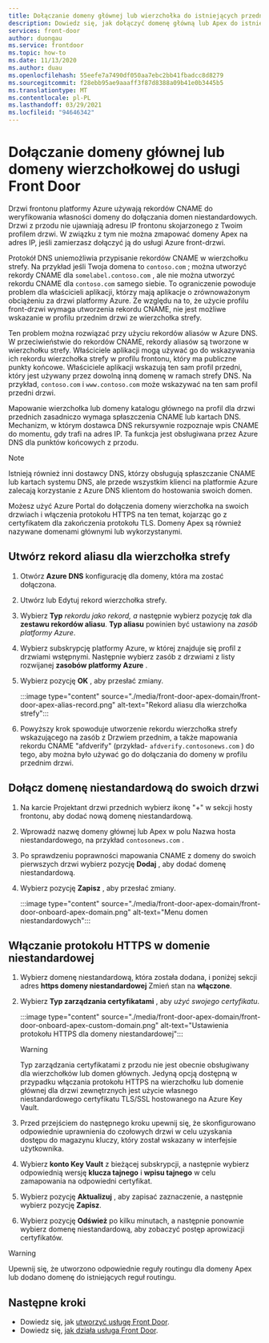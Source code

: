 ```yaml
---
title: Dołączanie domeny głównej lub wierzchołka do istniejących przednich drzwi Azure Portal
description: Dowiedz się, jak dołączyć domenę główną lub Apex do istniejących przednich drzwi przy użyciu Azure Portal.
services: front-door
author: duongau
ms.service: frontdoor
ms.topic: how-to
ms.date: 11/13/2020
ms.author: duau
ms.openlocfilehash: 55eefe7a7490df050aa7ebc2bb41fbadcc8d8279
ms.sourcegitcommit: f28ebb95ae9aaaff3f87d8388a09b41e0b3445b5
ms.translationtype: MT
ms.contentlocale: pl-PL
ms.lasthandoff: 03/29/2021
ms.locfileid: "94646342"
---
```

# <a name="onboard-a-root-or-apex-domain-on-your-front-door"></a>Dołączanie domeny głównej lub domeny wierzchołkowej do usługi Front Door
Drzwi frontonu platformy Azure używają rekordów CNAME do weryfikowania własności domeny do dołączania domen niestandardowych. Drzwi z przodu nie ujawniają adresu IP frontonu skojarzonego z Twoim profilem drzwi. W związku z tym nie można zmapować domeny Apex na adres IP, jeśli zamierzasz dołączyć ją do usługi Azure front-drzwi.

Protokół DNS uniemożliwia przypisanie rekordów CNAME w wierzchołku strefy. Na przykład jeśli Twoja domena to `contoso.com` ; można utworzyć rekordy CNAME dla `somelabel.contoso.com` , ale nie można utworzyć rekordu CNAME dla `contoso.com` samego siebie. To ograniczenie powoduje problem dla właścicieli aplikacji, którzy mają aplikacje o zrównoważonym obciążeniu za drzwi platformy Azure. Ze względu na to, że użycie profilu front-drzwi wymaga utworzenia rekordu CNAME, nie jest możliwe wskazanie w profilu przednim drzwi ze wierzchołka strefy.

Ten problem można rozwiązać przy użyciu rekordów aliasów w Azure DNS. W przeciwieństwie do rekordów CNAME, rekordy aliasów są tworzone w wierzchołku strefy. Właściciele aplikacji mogą używać go do wskazywania ich rekordu wierzchołka strefy w profilu frontonu, który ma publiczne punkty końcowe. Właściciele aplikacji wskazują ten sam profil przedni, który jest używany przez dowolną inną domenę w ramach strefy DNS. Na przykład, `contoso.com` i `www.contoso.com` może wskazywać na ten sam profil przedni drzwi. 

Mapowanie wierzchołka lub domeny katalogu głównego na profil dla drzwi przednich zasadniczo wymaga spłaszczenia CNAME lub kartach DNS. Mechanizm, w którym dostawca DNS rekursywnie rozpoznaje wpis CNAME do momentu, gdy trafi na adres IP. Ta funkcja jest obsługiwana przez Azure DNS dla punktów końcowych z przodu. 

> [!NOTE]
> Istnieją również inni dostawcy DNS, którzy obsługują spłaszczanie CNAME lub kartach systemu DNS, ale przede wszystkim klienci na platformie Azure zalecają korzystanie z Azure DNS klientom do hostowania swoich domen.

Możesz użyć Azure Portal do dołączenia domeny wierzchołka na swoich drzwiach i włączenia protokołu HTTPS na ten temat, kojarząc go z certyfikatem dla zakończenia protokołu TLS. Domeny Apex są również nazywane domenami głównymi lub wykorzystanymi.

## <a name="create-an-alias-record-for-zone-apex"></a>Utwórz rekord aliasu dla wierzchołka strefy

1. Otwórz **Azure DNS** konfigurację dla domeny, która ma zostać dołączona.

1. Utwórz lub Edytuj rekord wierzchołka strefy.

1. Wybierz **Typ** *rekordu jako rekord, a* następnie wybierz pozycję *tak* dla **zestawu rekordów aliasu**. **Typ aliasu** powinien być ustawiony na *zasób platformy Azure*.

1. Wybierz subskrypcję platformy Azure, w której znajduje się profil z drzwiami wstępnymi. Następnie wybierz zasób z drzwiami z listy rozwijanej **zasobów platformy Azure** .

1. Wybierz pozycję **OK** , aby przesłać zmiany.

    :::image type="content" source="./media/front-door-apex-domain/front-door-apex-alias-record.png" alt-text="Rekord aliasu dla wierzchołka strefy":::

1. Powyższy krok spowoduje utworzenie rekordu wierzchołka strefy wskazującego na zasób z Drzwiem przednim, a także mapowania rekordu CNAME "afdverify" (przykład- `afdverify.contosonews.com` ) do tego, aby można było używać go do dołączania do domeny w profilu przednim drzwi.

## <a name="onboard-the-custom-domain-on-your-front-door"></a>Dołącz domenę niestandardową do swoich drzwi

1. Na karcie Projektant drzwi przednich wybierz ikonę "+" w sekcji hosty frontonu, aby dodać nową domenę niestandardową.

1. Wprowadź nazwę domeny głównej lub Apex w polu Nazwa hosta niestandardowego, na przykład `contosonews.com` .

1. Po sprawdzeniu poprawności mapowania CNAME z domeny do swoich pierwszych drzwi wybierz pozycję **Dodaj** , aby dodać domenę niestandardową.

1. Wybierz pozycję **Zapisz** , aby przesłać zmiany.

   :::image type="content" source="./media/front-door-apex-domain/front-door-onboard-apex-domain.png" alt-text="Menu domen niestandardowych":::

## <a name="enable-https-on-your-custom-domain"></a>Włączanie protokołu HTTPS w domenie niestandardowej

1. Wybierz domenę niestandardową, która została dodana, i poniżej sekcji adres **https domeny niestandardowej** Zmień stan na **włączone**.

1. Wybierz  **Typ zarządzania certyfikatami** , aby *użyć swojego certyfikatu*.

   :::image type="content" source="./media/front-door-apex-domain/front-door-onboard-apex-custom-domain.png" alt-text="Ustawienia protokołu HTTPS dla domeny niestandardowej":::    

   > [!WARNING]
   > Typ zarządzania certyfikatami z przodu nie jest obecnie obsługiwany dla wierzchołków lub domen głównych. Jedyną opcją dostępną w przypadku włączania protokołu HTTPS na wierzchołku lub domenie głównej dla drzwi zewnętrznych jest użycie własnego niestandardowego certyfikatu TLS/SSL hostowanego na Azure Key Vault.

1. Przed przejściem do następnego kroku upewnij się, że skonfigurowano odpowiednie uprawnienia do czołowych drzwi w celu uzyskania dostępu do magazynu kluczy, który został wskazany w interfejsie użytkownika.

1. Wybierz **konto Key Vault** z bieżącej subskrypcji, a następnie wybierz odpowiednią wersję **klucza tajnego** i **wpisu tajnego** w celu zamapowania na odpowiedni certyfikat.

1. Wybierz pozycję **Aktualizuj** , aby zapisać zaznaczenie, a następnie wybierz pozycję **Zapisz**.

1. Wybierz pozycję **Odśwież** po kilku minutach, a następnie ponownie wybierz domenę niestandardową, aby zobaczyć postęp aprowizacji certyfikatów. 

> [!WARNING]
> Upewnij się, że utworzono odpowiednie reguły routingu dla domeny Apex lub dodano domenę do istniejących reguł routingu.

## <a name="next-steps"></a>Następne kroki

- Dowiedz się, jak [utworzyć usługę Front Door](quickstart-create-front-door.md).
- Dowiedz się, [jak działa usługa Front Door](front-door-routing-architecture.md).
